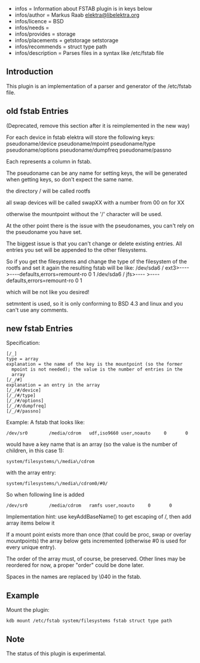 - infos = Information about FSTAB plugin is in keys below
- infos/author = Markus Raab <elektra@libelektra.org>
- infos/licence = BSD
- infos/needs =
- infos/provides = storage
- infos/placements = getstorage setstorage
- infos/recommends = struct type path
- infos/description = Parses files in a syntax like /etc/fstab file

## Introduction ##

This plugin is an implementation of a parser and generator of the /etc/fstab file.

## old fstab Entries ##

(Deprecated, remove this section after it is reimplemented in the new
 way)

For each device in fstab elektra will store the following keys:
 pseudoname/device
 pseudoname/mpoint
 pseudoname/type
 pseudoname/options
 pseudoname/dumpfreq
 pseudoname/passno

Each represents a column in fstab.

The pseudoname can be any name for setting keys,
the will be generated when getting keys, so don't
expect the same name.

the directory / will be called
 rootfs

all swap devices will be called
 swapXX
with a number from 00 on for XX

otherwise the mountpoint without  the '/' character will be used.

At the other point there is the issue with the pseudonames,
you can't rely on the pseudoname you have set.

The biggest issue is that you can't change or delete existing
entries. All entries you set will be appended to the other filesystems.

So if you get the filesystems and change the type of the filesystem
of the rootfs and set it again the resulting fstab will be like:
 /dev/sda6       /               ext3>----   >----defaults,errors=remount-ro 0 1
 /dev/sda6       /               jfs>----   >----defaults,errors=remount-ro 0 1

which will be not like you desired!

setmntent is used, so it is only conforming to BSD 4.3 and linux and you
can't use any comments.

## new fstab Entries ##

Specification:

    [/_]
    type = array
    explanation = the name of the key is the mountpoint (so the former
      mpoint is not needed); the value is the number of entries in the
      array
    [/_/#]
    explanation = an entry in the array
    [/_/#/device]
    [/_/#/type]
    [/_/#/options]
    [/_/#/dumpfreq]
    [/_/#/passno]


Example: A fstab that looks like:

    /dev/sr0        /media/cdrom   udf,iso9660 user,noauto     0       0

would have a key name that is an array (so the value is the number of
children, in this case 1):

    system/filesystems/\/media\/cdrom

with the array entry:

    system/filesystems/\/media\/cdrom0/#0/

So when following line is added

    /dev/sr0        /media/cdrom   ramfs user,noauto     0       0

Implementation hint: use keyAddBaseName() to get escaping of /, then
add array items below it

If a mount point exists more than once (that could be proc, swap or
overlay mountpoints) the array below gets incremented (otherwise #0 is
used for every unique entry).

The order of the array must, of course, be preserved. Other lines may
be reordered for now, a proper "order" could be done later.

Spaces in the names are replaced by \040 in the fstab.


## Example ##

Mount the plugin:

	kdb mount /etc/fstab system/filesystems fstab struct type path

## Note

The status of this plugin is experimental.
